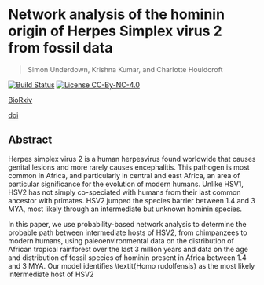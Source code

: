 # Network analysis of the hominin origin of Herpes Simplex virus 2 from fossil data
> Simon Underdown, Krishna Kumar, and Charlotte Houldcroft

[![Build Status](https://api.travis-ci.org/kks32-docs/2017-hsv2.svg)](https://travis-ci.org/kks32-docs/2017-hsv2)
[![License CC-By-NC-4.0](https://img.shields.io/badge/license-CC--By--NC--4.0-brightgreen.svg)](https://creativecommons.org/licenses/by-nc-nd/4.0/)

[BioRxiv](http://biorxiv.org/content/early/2017/02/02/105007)

[doi](https://doi.org/10.1101/105007)


## Abstract
Herpes simplex virus 2 is a human herpesvirus found worldwide that causes genital lesions and more rarely causes encephalitis. This pathogen is most common in Africa, and particularly in central and east Africa, an area of particular significance for the evolution of modern humans. Unlike HSV1, HSV2 has not simply co-speciated with humans from their last common ancestor with primates. HSV2 jumped the species barrier between 1.4 and 3 MYA, most likely through an intermediate but unknown hominin species. 

In this paper, we use probability-based network analysis to determine the probable path between intermediate hosts of HSV2, from chimpanzees to modern humans, using paleoenvironmental data on the distribution of African tropical rainforest over the last 3 million years and data on the age and distribution of fossil species of hominin present in Africa between 1.4 and 3 MYA. Our model identifies \textit{Homo rudolfensis} as the most likely intermediate host of HSV2

